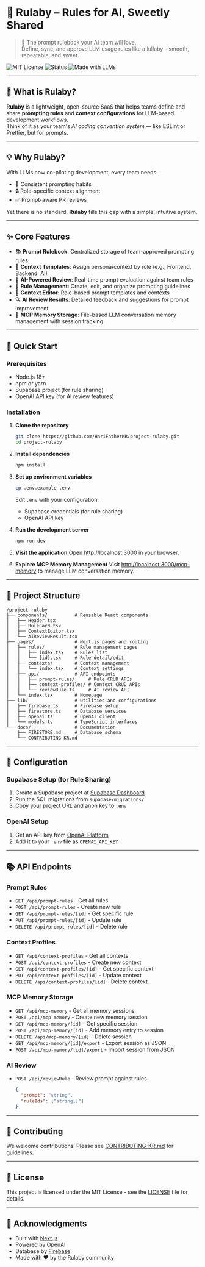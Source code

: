 # 🍓 Rulaby – Rules for AI, Sweetly Shared

> 🍇 The prompt rulebook your AI team will love.  
> Define, sync, and approve LLM usage rules like a lullaby – smooth, repeatable, and sweet.

![MIT License](https://img.shields.io/badge/license-MIT-green) ![Status](https://img.shields.io/badge/status-MVP-orange) ![Made with LLMs](https://img.shields.io/badge/powered%20by-LLM-blue)

---

## 🎯 What is Rulaby?

**Rulaby** is a lightweight, open-source SaaS that helps teams define and share **prompting rules** and **context configurations** for LLM-based development workflows.  
Think of it as your team's _AI coding convention system_ — like ESLint or Prettier, but for prompts.

---

## 💡 Why Rulaby?

With LLMs now co-piloting development, every team needs:
- 🤖 Consistent prompting habits  
- 🔒 Role-specific context alignment  
- ✅ Prompt-aware PR reviews  

Yet there is no standard. **Rulaby** fills this gap with a simple, intuitive system.

---

## ✨ Core Features

- 📚 **Prompt Rulebook**: Centralized storage of team-approved prompting rules
- 🧠 **Context Templates**: Assign persona/context by role (e.g., Frontend, Backend, AI)
- 🤖 **AI-Powered Review**: Real-time prompt evaluation against team rules
- 📝 **Rule Management**: Create, edit, and organize prompting guidelines
- 🎯 **Context Editor**: Role-based prompt templates and contexts
- 🔍 **AI Review Results**: Detailed feedback and suggestions for prompt improvement
- 💾 **MCP Memory Storage**: File-based LLM conversation memory management with session tracking

---

## 🚀 Quick Start

### Prerequisites

- Node.js 18+ 
- npm or yarn
- Supabase project (for rule sharing)
- OpenAI API key (for AI review features)

### Installation

1. **Clone the repository**
   ```bash
   git clone https://github.com/HariFatherKR/project-rulaby.git
   cd project-rulaby
   ```

2. **Install dependencies**
   ```bash
   npm install
   ```

3. **Set up environment variables**
   ```bash
   cp .env.example .env
   ```
   Edit `.env` with your configuration:
   - Supabase credentials (for rule sharing)
   - OpenAI API key

4. **Run the development server**
   ```bash
   npm run dev
   ```

5. **Visit the application**
   Open [http://localhost:3000](http://localhost:3000) in your browser.

6. **Explore MCP Memory Management**
   Visit [http://localhost:3000/mcp-memory](http://localhost:3000/mcp-memory) to manage LLM conversation memory.

---

## 📁 Project Structure

```
/project-rulaby
├── components/          # Reusable React components
│   ├── Header.tsx
│   ├── RuleCard.tsx
│   ├── ContextEditor.tsx
│   └── AIReviewResult.tsx
├── pages/               # Next.js pages and routing
│   ├── rules/           # Rule management pages
│   │   ├── index.tsx    # Rules list
│   │   └── [id].tsx     # Rule detail/edit
│   ├── contexts/        # Context management
│   │   └── index.tsx    # Context settings
│   ├── api/             # API endpoints
│   │   ├── prompt-rules/     # Rule CRUD APIs
│   │   ├── context-profiles/ # Context CRUD APIs
│   │   └── reviewRule.ts     # AI review API
│   └── index.tsx        # Homepage
├── lib/                 # Utilities and configurations
│   ├── firebase.ts      # Firebase setup
│   ├── firestore.ts     # Database services
│   ├── openai.ts        # OpenAI client
│   └── models.ts        # TypeScript interfaces
└── docs/                # Documentation
    ├── FIRESTORE.md     # Database schema
    └── CONTRIBUTING-KR.md
```

---

## 🔧 Configuration

### Supabase Setup (for Rule Sharing)

1. Create a Supabase project at [Supabase Dashboard](https://supabase.com)
2. Run the SQL migrations from `supabase/migrations/`
3. Copy your project URL and anon key to `.env`

### OpenAI Setup

1. Get an API key from [OpenAI Platform](https://platform.openai.com/api-keys)
2. Add it to your `.env` file as `OPENAI_API_KEY`

---

## 📚 API Endpoints

### Prompt Rules
- `GET /api/prompt-rules` - Get all rules
- `POST /api/prompt-rules` - Create new rule
- `GET /api/prompt-rules/[id]` - Get specific rule
- `PUT /api/prompt-rules/[id]` - Update rule
- `DELETE /api/prompt-rules/[id]` - Delete rule

### Context Profiles
- `GET /api/context-profiles` - Get all contexts
- `POST /api/context-profiles` - Create new context
- `GET /api/context-profiles/[id]` - Get specific context
- `PUT /api/context-profiles/[id]` - Update context
- `DELETE /api/context-profiles/[id]` - Delete context

### MCP Memory Storage
- `GET /api/mcp-memory` - Get all memory sessions
- `POST /api/mcp-memory` - Create new memory session
- `GET /api/mcp-memory/[id]` - Get specific session
- `POST /api/mcp-memory/[id]` - Add memory entry to session
- `DELETE /api/mcp-memory/[id]` - Delete session
- `GET /api/mcp-memory/[id]/export` - Export session as JSON
- `POST /api/mcp-memory/[id]/export` - Import session from JSON

### AI Review
- `POST /api/reviewRule` - Review prompt against rules
  ```json
  {
    "prompt": "string",
    "ruleIds": ["string[]"]
  }
  ```

---

## 🤝 Contributing

We welcome contributions! Please see [CONTRIBUTING-KR.md](docs/CONTRIBUTING-KR.md) for guidelines.

---

## 📄 License

This project is licensed under the MIT License - see the [LICENSE](LICENSE) file for details.

---

## 🙏 Acknowledgments

- Built with [Next.js](https://nextjs.org/)
- Powered by [OpenAI](https://openai.com/)
- Database by [Firebase](https://firebase.google.com/)
- Made with ❤️ by the Rulaby community
